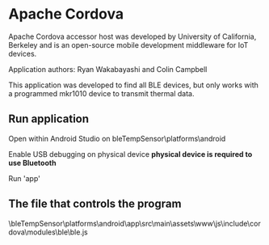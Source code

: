# Apache Cordova

Apache Cordova accessor host was developed by University of California, Berkeley and is an open-source mobile development middleware for IoT devices.

Application authors: Ryan Wakabayashi and Colin Campbell

This application was developed to find all BLE devices, but only works with a programmed mkr1010 device to transmit thermal data.

## Run application

Open within Android Studio on bleTempSensor\platforms\android

Enable USB debugging on physical device **physical device is required to use Bluetooth**

Run 'app'

## The file that controls the program

\bleTempSensor\platforms\android\app\src\main\assets\www\js\include\cordova\modules\ble\ble.js
